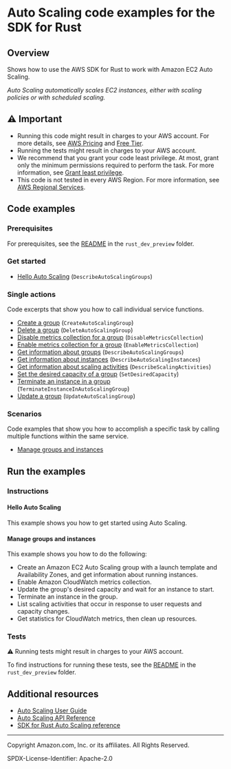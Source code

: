 <!--Generated by WRITEME on 2023-10-19 19:08:38.622952 (UTC)-->
# Auto Scaling code examples for the SDK for Rust

## Overview

Shows how to use the AWS SDK for Rust to work with Amazon EC2 Auto Scaling.

<!--custom.overview.start-->
<!--custom.overview.end-->

*Auto Scaling automatically scales EC2 instances, either with scaling policies or with scheduled scaling.*

## ⚠ Important

* Running this code might result in charges to your AWS account. For more details, see [AWS Pricing](https://aws.amazon.com/pricing/?aws-products-pricing.sort-by=item.additionalFields.productNameLowercase&aws-products-pricing.sort-order=asc&awsf.Free%20Tier%20Type=*all&awsf.tech-category=*all) and [Free Tier](https://aws.amazon.com/free/?all-free-tier.sort-by=item.additionalFields.SortRank&all-free-tier.sort-order=asc&awsf.Free%20Tier%20Types=*all&awsf.Free%20Tier%20Categories=*all).
* Running the tests might result in charges to your AWS account.
* We recommend that you grant your code least privilege. At most, grant only the minimum permissions required to perform the task. For more information, see [Grant least privilege](https://docs.aws.amazon.com/IAM/latest/UserGuide/best-practices.html#grant-least-privilege).
* This code is not tested in every AWS Region. For more information, see [AWS Regional Services](https://aws.amazon.com/about-aws/global-infrastructure/regional-product-services).

<!--custom.important.start-->
<!--custom.important.end-->

## Code examples

### Prerequisites

For prerequisites, see the [README](../../README.md#Prerequisites) in the `rust_dev_preview` folder.


<!--custom.prerequisites.start-->
<!--custom.prerequisites.end-->


### Get started

* [Hello Auto Scaling](src/bin/list-autoscaling-groups.rs#L24) (`DescribeAutoScalingGroups`)

### Single actions

Code excerpts that show you how to call individual service functions.

* [Create a group](src/bin/create-autoscaling-group.rs#L32) (`CreateAutoScalingGroup`)
* [Delete a group](src/bin/delete-autoscaling-group.rs#L32) (`DeleteAutoScalingGroup`)
* [Disable metrics collection for a group](src/scenario.rs#L617) (`DisableMetricsCollection`)
* [Enable metrics collection for a group](src/scenario.rs#L297) (`EnableMetricsCollection`)
* [Get information about groups](src/bin/list-autoscaling-groups.rs#L24) (`DescribeAutoScalingGroups`)
* [Get information about instances](src/scenario.rs#L535) (`DescribeAutoScalingInstances`)
* [Get information about scaling activities](src/scenario.rs#L402) (`DescribeScalingActivities`)
* [Set the desired capacity of a group](src/scenario.rs#L595) (`SetDesiredCapacity`)
* [Terminate an instance in a group](src/scenario.rs#L654) (`TerminateInstanceInAutoScalingGroup`)
* [Update a group](src/bin/update-autoscaling-group.rs#L32) (`UpdateAutoScalingGroup`)

### Scenarios

Code examples that show you how to accomplish a specific task by calling multiple
functions within the same service.

* [Manage groups and instances](rust_dev_preview/examples/auto-scaling/Cargo.toml)

## Run the examples

### Instructions


<!--custom.instructions.start-->
<!--custom.instructions.end-->

#### Hello Auto Scaling

This example shows you how to get started using Auto Scaling.



#### Manage groups and instances

This example shows you how to do the following:

* Create an Amazon EC2 Auto Scaling group with a launch template and Availability Zones, and get information about running instances.
* Enable Amazon CloudWatch metrics collection.
* Update the group's desired capacity and wait for an instance to start.
* Terminate an instance in the group.
* List scaling activities that occur in response to user requests and capacity changes.
* Get statistics for CloudWatch metrics, then clean up resources.

<!--custom.scenario_prereqs.auto-scaling_Scenario_GroupsAndInstances.start-->
<!--custom.scenario_prereqs.auto-scaling_Scenario_GroupsAndInstances.end-->


<!--custom.scenarios.auto-scaling_Scenario_GroupsAndInstances.start-->
<!--custom.scenarios.auto-scaling_Scenario_GroupsAndInstances.end-->

### Tests

⚠ Running tests might result in charges to your AWS account.


To find instructions for running these tests, see the [README](../../README.md#Tests)
in the `rust_dev_preview` folder.



<!--custom.tests.start-->
<!--custom.tests.end-->

## Additional resources

* [Auto Scaling User Guide](https://docs.aws.amazon.com/autoscaling/ec2/userguide/what-is-amazon-ec2-auto-scaling.html)
* [Auto Scaling API Reference](https://docs.aws.amazon.com/autoscaling/ec2/APIReference/Welcome.html)
* [SDK for Rust Auto Scaling reference](https://docs.rs/aws-sdk-auto-scaling/latest/aws_sdk_auto-scaling/)

<!--custom.resources.start-->
<!--custom.resources.end-->

---

Copyright Amazon.com, Inc. or its affiliates. All Rights Reserved.

SPDX-License-Identifier: Apache-2.0